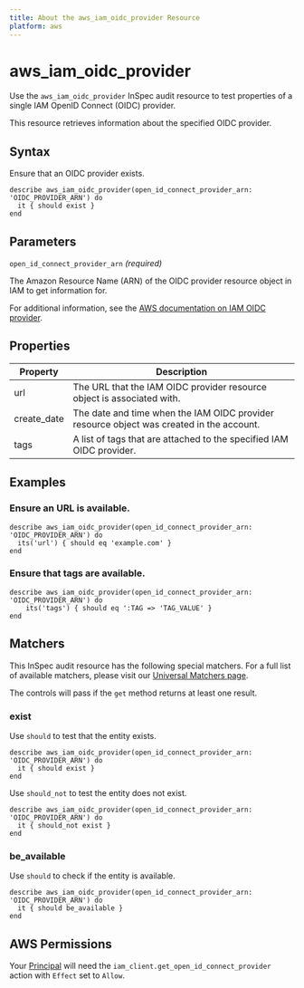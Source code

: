 ```yaml
---
title: About the aws_iam_oidc_provider Resource
platform: aws
---
```


# aws\_iam\_oidc\_provider

Use the `aws_iam_oidc_provider` InSpec audit resource to test properties of a single IAM OpenID Connect (OIDC) provider.

This resource retrieves information about the specified OIDC provider.

## Syntax

Ensure that an OIDC provider exists.

    describe aws_iam_oidc_provider(open_id_connect_provider_arn: 'OIDC_PROVIDER_ARN') do
      it { should exist }
    end

## Parameters

`open_id_connect_provider_arn` _(required)_

The Amazon Resource Name (ARN) of the OIDC provider resource object in IAM to get information for.


For additional information, see the [AWS documentation on IAM OIDC provider](https://docs.aws.amazon.com/AWSCloudFormation/latest/UserGuide/aws-resource-iam-oidcprovider.html).

## Properties

| Property | Description|
| --- | --- |
| url | The URL that the IAM OIDC provider resource object is associated with. |
| create_date | The date and time when the IAM OIDC provider resource object was created in the account. |
| tags | A list of tags that are attached to the specified IAM OIDC provider. |

## Examples

### Ensure an URL is available.

    describe aws_iam_oidc_provider(open_id_connect_provider_arn: 'OIDC_PROVIDER_ARN') do
      its('url') { should eq 'example.com' }
    end

### Ensure that tags are available.

    describe aws_iam_oidc_provider(open_id_connect_provider_arn: 'OIDC_PROVIDER_ARN') do
        its('tags') { should eq ':TAG => 'TAG_VALUE' }
    end

## Matchers

This InSpec audit resource has the following special matchers. For a full list of available matchers, please visit our [Universal Matchers page](https://www.inspec.io/docs/reference/matchers/).

The controls will pass if the `get` method returns at least one result.

### exist

Use `should` to test that the entity exists.

    describe aws_iam_oidc_provider(open_id_connect_provider_arn: 'OIDC_PROVIDER_ARN') do
      it { should exist }
    end

Use `should_not` to test the entity does not exist.

    describe aws_iam_oidc_provider(open_id_connect_provider_arn: 'OIDC_PROVIDER_ARN') do
      it { should_not exist }
    end

### be_available

Use `should` to check if the entity is available.

    describe aws_iam_oidc_provider(open_id_connect_provider_arn: 'OIDC_PROVIDER_ARN') do
      it { should be_available }
    end

## AWS Permissions

Your [Principal](https://docs.aws.amazon.com/IAM/latest/UserGuide/intro-structure.html#intro-structure-principal) will need the `iam_client.get_open_id_connect_provider` action with `Effect` set to `Allow`.
